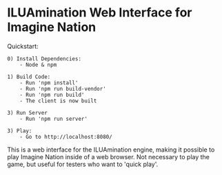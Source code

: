 # ILUAmination Web Interface for Imagine Nation

Quickstart:

```
0) Install Dependencies:
	- Node & npm

1) Build Code:
	- Run 'npm install'
	- Run 'npm run build-vendor'
	- Run 'npm run build'
	- The client is now built

3) Run Server 
	- Run 'npm run server'

3) Play:
	- Go to http://localhost:8080/
```

This is a web interface for the ILUAmination engine, making it possible to play Imagine 
Nation inside of a web browser.  Not necessary to play the game, but useful for testers
who want to 'quick play'.
